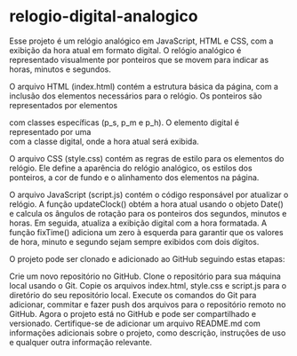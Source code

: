 # relogio-digital-analogico


Esse projeto é um relógio analógico em JavaScript, HTML e CSS, com a exibição da hora atual em formato digital. O relógio analógico é representado visualmente por ponteiros que se movem para indicar as horas, minutos e segundos.

O arquivo HTML (index.html) contém a estrutura básica da página, com a inclusão dos elementos necessários para o relógio. Os ponteiros são representados por elementos <div> com classes específicas (p_s, p_m e p_h). O elemento digital é representado por uma <div> com a classe digital, onde a hora atual será exibida.

O arquivo CSS (style.css) contém as regras de estilo para os elementos do relógio. Ele define a aparência do relógio analógico, os estilos dos ponteiros, a cor de fundo e o alinhamento dos elementos na página.

O arquivo JavaScript (script.js) contém o código responsável por atualizar o relógio. A função updateClock() obtém a hora atual usando o objeto Date() e calcula os ângulos de rotação para os ponteiros dos segundos, minutos e horas. Em seguida, atualiza a exibição digital com a hora formatada. A função fixTime() adiciona um zero à esquerda para garantir que os valores de hora, minuto e segundo sejam sempre exibidos com dois dígitos.

O projeto pode ser clonado e adicionado ao GitHub seguindo estas etapas:

Crie um novo repositório no GitHub.
Clone o repositório para sua máquina local usando o Git.
Copie os arquivos index.html, style.css e script.js para o diretório do seu repositório local.
Execute os comandos do Git para adicionar, commitar e fazer push dos arquivos para o repositório remoto no GitHub.
Agora o projeto está no GitHub e pode ser compartilhado e versionado. Certifique-se de adicionar um arquivo README.md com informações adicionais sobre o projeto, como descrição, instruções de uso e qualquer outra informação relevante.
